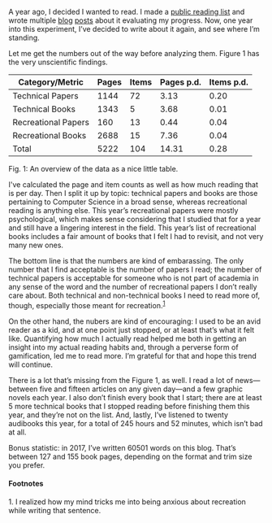 A year ago, I decided I wanted to read. I made a [public reading list](https://github.com/hellerve/ptolemy)
and wrote multiple [blog](http://blog.veitheller.de/Reading_%E2%80%94_The_First_Month.html)
[posts](blog.veitheller.de/Reading_—_An_Update.html) about it evaluating my
progress. Now, one year into this experiment, I’ve decided to write about it
again, and see where I’m standing.

Let me get the numbers out of the way before analyzing them. Figure 1 has the
very unscientific findings.

| Category/Metric     | Pages   | Items    | Pages p.d.  | Items p.d. |
| ------------------- | ------- | -------- | ----------- | ---------- |
| Technical Papers    | 1144    | 72       | 3.13        | 0.20       |
| Technical Books     | 1343    | 5        | 3.68        | 0.01       |
| Recreational Papers | 160     | 13       | 0.44        | 0.04       |
| Recreational Books  | 2688    | 15       | 7.36        | 0.04       |
| Total               | 5222    | 104      | 14.31       | 0.28       |
<div class="figure-label">Fig. 1: An overview of the data as a nice little table.</div>

I've calculated the page and item counts as well as how much reading that is per
day. Then I split it up by topic: technical papers and books are those
pertaining to Computer Science in a broad sense, whereas recreational reading
is anything else. This year’s recreational papers were mostly psychological,
which makes sense considering that I studied that for a year and still have a
lingering interest in the field. This year’s list of recreational books
includes a fair amount of books that I felt I had to revisit, and not very many
new ones.

The bottom line is that the numbers are kind of embarassing. The only number
that I find acceptable is the number of papers I read; the number of technical
papers is acceptable for someone who is not part of academia in any sense of
the word and the number of recreational papers I don’t really care about. Both
technical and non-technical books I need to read more of, though, especially
those meant for recreation.<sup><a href="#1">1</a></sup>

On the other hand, the nubers are kind of encouraging: I used to be an avid
reader as a kid, and at one point just stopped, or at least that’s what it felt
like. Quantifying how much I actually read helped me both in getting an insight
into my actual reading habits and, through a perverse form of gamification, led
me to read more. I’m grateful for that and hope this trend will continue.

There is a lot that’s missing from the Figure 1, as well. I read a lot of
news—between five and fifteen articles on any given day—and a few graphic
novels each year. I also don’t finish every book that I start; there are at
least 5 more technical books that I stopped reading before finishing them this
year, and they’re not on the list. And, lastly, I’ve listened to twenty
audibooks this year, for a total of 245 hours and 52 minutes, which isn’t bad
at all.

Bonus statistic: in 2017, I’ve written 60501 words on this blog. That’s between
127 and 155 book pages, depending on the format and trim size you prefer.

#### Footnotes

<span id="1">1.</span> I realized how my mind tricks me into being anxious
about recreation while writing that sentence.
